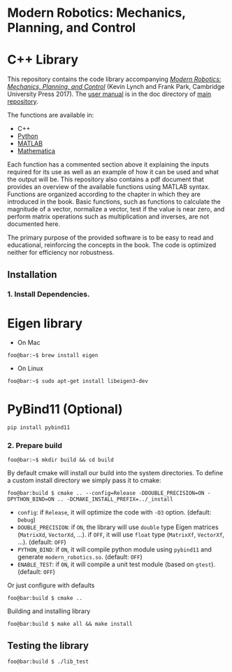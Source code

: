 # Modern Robotics:  Mechanics, Planning, and Control
# C++ Library

This repository contains the code library accompanying [_Modern Robotics:
Mechanics, Planning, and Control_](http://modernrobotics.org) (Kevin Lynch
and Frank Park, Cambridge University Press 2017). The
[user manual](https://github.com/NxRLab/ModernRobotics/blob/master/doc/MRlib.pdf) is in the doc directory of [main repository](https://github.com/NxRLab/ModernRobotics/).

The functions are available in:

* C++
* [Python](https://github.com/NxRLab/ModernRobotics/tree/master/packages/Python)
* [MATLAB](https://github.com/NxRLab/ModernRobotics/tree/master/packages/Matlab)
* [Mathematica](https://github.com/NxRLab/ModernRobotics/tree/master/packages/Mathematica)

Each function has a commented section above it explaining the inputs required for its use as well as an example of how it can be used and what the output will be. This repository also contains a pdf document that provides an overview of the available functions using MATLAB syntax. Functions are organized according to the chapter in which they are introduced in the book. Basic functions, such as functions to calculate the magnitude of a vector, normalize a vector, test if the value is near zero, and perform matrix operations such as multiplication and inverses, are not documented here.

The primary purpose of the provided software is to be easy to read and educational, reinforcing the concepts in the book. The code is optimized neither for efficiency nor robustness.

## Installation

### 1. Install Dependencies.
# Eigen library
* On Mac
```console
foo@bar:~$ brew install eigen
```
* On Linux
```console
foo@bar:~$ sudo apt-get install libeigen3-dev
```

# PyBind11 (Optional)
```python
pip install pybind11
```

### 2. Prepare build
```console
foo@bar:~$ mkdir build && cd build
```

By default cmake will install our build into the system directories.
To define a custom install directory we simply pass it to cmake:
```console
foo@bar:build $ cmake .. --config=Release -DDOUBLE_PRECISION=ON -DPYTHON_BIND=ON .. -DCMAKE_INSTALL_PREFIX=../_install
```
- `config`: if `Release`, it will optimize the code with `-O3` option. (default: `Debug`)
- `DOUBLE_PRECISION`: if `ON`, the library will use `double` type Eigen matrices (`MatrixXd`, `VectorXd`, ...). if `OFF`, it will use `float` type (`MatrixXf`, `VectorXf`, ...). (default: `OFF`)
- `PYTHON_BIND`: if `ON`, it will compile python module using `pybind11` and generate `modern_robotics.so`. (default: `OFF`)
- `ENABLE_TEST`: if `ON`, it will compile a unit test module (based on `gtest`). (default: `OFF`)

Or just configure with defaults
```console
foo@bar:build $ cmake ..
```
Building and installing library
```console
foo@bar:build $ make all && make install
```

## Testing the library
```console
foo@bar:build $ ./lib_test
```
